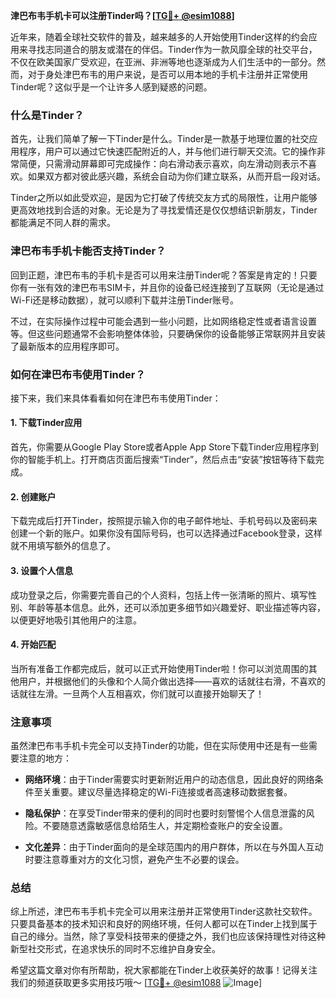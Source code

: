 **津巴布韦手机卡可以注册Tinder吗？[[TG💪+ @esim1088](https://t.me/s/esim1088)]**

近年来，随着全球社交软件的普及，越来越多的人开始使用Tinder这样的约会应用来寻找志同道合的朋友或潜在的伴侣。Tinder作为一款风靡全球的社交平台，不仅在欧美国家广受欢迎，在亚洲、非洲等地也逐渐成为人们生活中的一部分。然而，对于身处津巴布韦的用户来说，是否可以用本地的手机卡注册并正常使用Tinder呢？这似乎是一个让许多人感到疑惑的问题。

### 什么是Tinder？

首先，让我们简单了解一下Tinder是什么。Tinder是一款基于地理位置的社交应用程序，用户可以通过它快速匹配附近的人，并与他们进行聊天交流。它的操作非常简便，只需滑动屏幕即可完成操作：向右滑动表示喜欢，向左滑动则表示不喜欢。如果双方都对彼此感兴趣，系统会自动为你们建立联系，从而开启一段对话。

Tinder之所以如此受欢迎，是因为它打破了传统交友方式的局限性，让用户能够更高效地找到合适的对象。无论是为了寻找爱情还是仅仅想结识新朋友，Tinder都能满足不同人群的需求。

### 津巴布韦手机卡能否支持Tinder？

回到正题，津巴布韦的手机卡是否可以用来注册Tinder呢？答案是肯定的！只要你有一张有效的津巴布韦SIM卡，并且你的设备已经连接到了互联网（无论是通过Wi-Fi还是移动数据），就可以顺利下载并注册Tinder账号。

不过，在实际操作过程中可能会遇到一些小问题，比如网络稳定性或者语言设置等。但这些问题通常不会影响整体体验，只要确保你的设备能够正常联网并且安装了最新版本的应用程序即可。

### 如何在津巴布韦使用Tinder？

接下来，我们来具体看看如何在津巴布韦使用Tinder：

#### 1. 下载Tinder应用
首先，你需要从Google Play Store或者Apple App Store下载Tinder应用程序到你的智能手机上。打开商店页面后搜索“Tinder”，然后点击“安装”按钮等待下载完成。

#### 2. 创建账户
下载完成后打开Tinder，按照提示输入你的电子邮件地址、手机号码以及密码来创建一个新的账户。如果你没有国际号码，也可以选择通过Facebook登录，这样就不用填写额外的信息了。

#### 3. 设置个人信息
成功登录之后，你需要完善自己的个人资料，包括上传一张清晰的照片、填写性别、年龄等基本信息。此外，还可以添加更多细节如兴趣爱好、职业描述等内容，以便更好地吸引其他用户的注意。

#### 4. 开始匹配
当所有准备工作都完成后，就可以正式开始使用Tinder啦！你可以浏览周围的其他用户，并根据他们的头像和个人简介做出选择——喜欢的话就往右滑，不喜欢的话就往左滑。一旦两个人互相喜欢，你们就可以直接开始聊天了！

### 注意事项

虽然津巴布韦手机卡完全可以支持Tinder的功能，但在实际使用中还是有一些需要注意的地方：

- **网络环境**：由于Tinder需要实时更新附近用户的动态信息，因此良好的网络条件至关重要。建议尽量选择稳定的Wi-Fi连接或者高速移动数据套餐。
  
- **隐私保护**：在享受Tinder带来的便利的同时也要时刻警惕个人信息泄露的风险。不要随意透露敏感信息给陌生人，并定期检查账户的安全设置。

- **文化差异**：由于Tinder面向的是全球范围内的用户群体，所以在与外国人互动时要注意尊重对方的文化习惯，避免产生不必要的误会。

### 总结

综上所述，津巴布韦手机卡完全可以用来注册并正常使用Tinder这款社交软件。只要具备基本的技术知识和良好的网络环境，任何人都可以在Tinder上找到属于自己的缘分。当然，除了享受科技带来的便捷之外，我们也应该保持理性对待这种新型社交形式，在追求快乐的同时不忘维护自身安全。

希望这篇文章对你有所帮助，祝大家都能在Tinder上收获美好的故事！记得关注我们的频道获取更多实用技巧哦～ [[TG💪+ @esim1088](https://t.me/s/esim1088) ![Image](https://i.postimg.cc/4NQfJmqS/Snipaste-2025-05-13-00-14-12.png)]